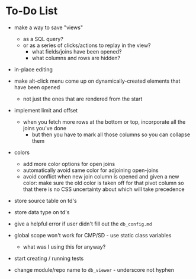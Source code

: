 To-Do List
==========

* make a way to save "views"
    * as a SQL query?
    * or as a series of clicks/actions to replay in the view?
        * what fields/joins have been opened?
        * what columns and rows are hidden?

* in-place editing

* make alt-click menu come up on dynamically-created elements that have been opened
    * not just the ones that are rendered from the start

* implement limit and offset
    * when you fetch more rows at the bottom or top, incorporate all the joins you've done
        * but then you have to mark all those columns so you can collapse them

* colors
    * add more color options for open joins
    * automatically avoid same color for adjoining open-joins
    * avoid conflict when new join column is opened and given a new color:
      make sure the old color is taken off for that pivot column
      so that there is no CSS uncertainty about which will take precedence

* store source table on td's
* store data type on td's

* give a helpful error if user didn't fill out the `db_config.md`

* global scope won't work for CMP/SD - use static class variables
    * what was I using this for anyway?

* start creating / running tests

* change module/repo name to `db_viewer` - underscore not hyphen


